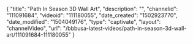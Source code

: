 {
    "title": "Path In Season 3D Wall Art",
    "description": "",
    "channelid": "111091684",
    "videoid": "111180055",
    "date_created": "1502923770",
    "date_modified": "1504049176",
    "type": "captivate",
    "layout": "channelVideo",
    "url": "\/bbbusa-latest-videos\/path-in-season-3d-wall-art\/111091684-111180055"
}